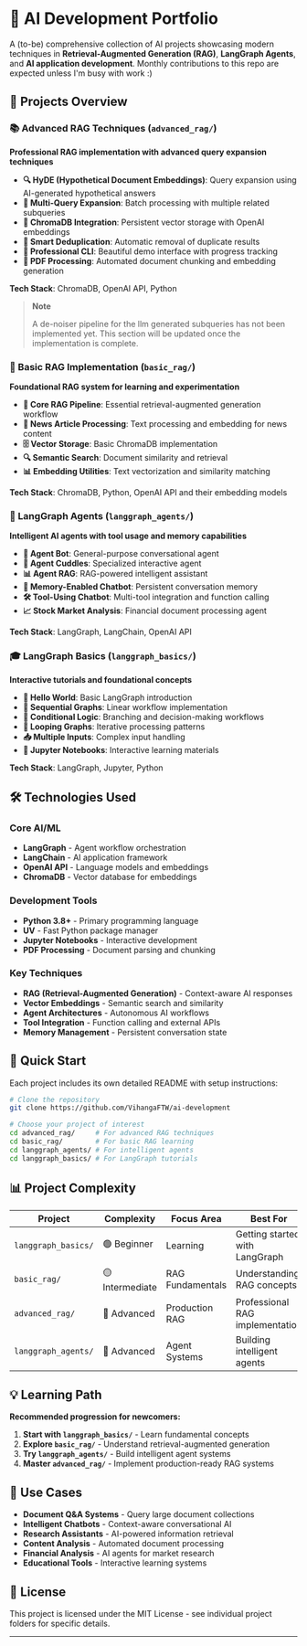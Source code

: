 # 🤖 AI Development Portfolio

A (to-be) comprehensive collection of AI projects showcasing modern techniques in **Retrieval-Augmented Generation (RAG)**, **LangGraph Agents**, and **AI application development**. Monthly contributions to this repo are expected unless I'm busy with work :)

## 🚀 Projects Overview

### 📚 Advanced RAG Techniques (`advanced_rag/`)

**Professional RAG implementation with advanced query expansion techniques**

- **🔍 HyDE (Hypothetical Document Embeddings)**: Query expansion using AI-generated hypothetical answers
- **🎯 Multi-Query Expansion**: Batch processing with multiple related subqueries
- **💾 ChromaDB Integration**: Persistent vector storage with OpenAI embeddings
- **🤖 Smart Deduplication**: Automatic removal of duplicate results
- **🎨 Professional CLI**: Beautiful demo interface with progress tracking
- **📄 PDF Processing**: Automated document chunking and embedding generation

**Tech Stack**: ChromaDB, OpenAI API, Python

 >**Note**
>
> A de-noiser pipeline for the llm generated subqueries has not been implemented yet. This section will be updated once the implementation is complete.

### 📖 Basic RAG Implementation (`basic_rag/`)

**Foundational RAG system for learning and experimentation**

- **🔧 Core RAG Pipeline**: Essential retrieval-augmented generation workflow
- **📰 News Article Processing**: Text processing and embedding for news content
- **🗄️ Vector Storage**: Basic ChromaDB implementation
- **🔍 Semantic Search**: Document similarity and retrieval
- **📊 Embedding Utilities**: Text vectorization and similarity matching

**Tech Stack**: ChromaDB, Python, OpenAI API and their embedding models

### 🤖 LangGraph Agents (`langgraph_agents/`)

**Intelligent AI agents with tool usage and memory capabilities**

- **🧠 Agent Bot**: General-purpose conversational agent
- **🐾 Agent Cuddles**: Specialized interactive agent
- **📊 Agent RAG**: RAG-powered intelligent assistant
- **💭 Memory-Enabled Chatbot**: Persistent conversation memory
- **🛠️ Tool-Using Chatbot**: Multi-tool integration and function calling
- **📈 Stock Market Analysis**: Financial document processing agent

**Tech Stack**: LangGraph, LangChain, OpenAI API

### 🎓 LangGraph Basics (`langgraph_basics/`)

**Interactive tutorials and foundational concepts**

- **👋 Hello World**: Basic LangGraph introduction
- **🔄 Sequential Graphs**: Linear workflow implementation
- **🔀 Conditional Logic**: Branching and decision-making workflows
- **🔁 Looping Graphs**: Iterative processing patterns
- **📥 Multiple Inputs**: Complex input handling
- **📓 Jupyter Notebooks**: Interactive learning materials

**Tech Stack**: LangGraph, Jupyter, Python

## 🛠️ Technologies Used

### **Core AI/ML**

- **LangGraph** - Agent workflow orchestration
- **LangChain** - AI application framework
- **OpenAI API** - Language models and embeddings
- **ChromaDB** - Vector database for embeddings

### **Development Tools**

- **Python 3.8+** - Primary programming language
- **UV** - Fast Python package manager
- **Jupyter Notebooks** - Interactive development
- **PDF Processing** - Document parsing and chunking

### **Key Techniques**

- **RAG (Retrieval-Augmented Generation)** - Context-aware AI responses
- **Vector Embeddings** - Semantic search and similarity
- **Agent Architectures** - Autonomous AI workflows
- **Tool Integration** - Function calling and external APIs
- **Memory Management** - Persistent conversation state

## 🚀 Quick Start

Each project includes its own detailed README with setup instructions:

```bash
# Clone the repository
git clone https://github.com/VihangaFTW/ai-development

# Choose your project of interest
cd advanced_rag/     # For advanced RAG techniques
cd basic_rag/        # For basic RAG learning
cd langgraph_agents/ # For intelligent agents
cd langgraph_basics/ # For LangGraph tutorials
```

## 📊 Project Complexity

| Project             | Complexity      | Focus Area       | Best For                        |
| ------------------- | --------------- | ---------------- | ------------------------------- |
| `langgraph_basics/` | 🟢 Beginner     | Learning         | Getting started with LangGraph  |
| `basic_rag/`        | 🟡 Intermediate | RAG Fundamentals | Understanding RAG concepts      |
| `advanced_rag/`     | 🔴 Advanced     | Production RAG   | Professional RAG implementation |
| `langgraph_agents/` | 🔴 Advanced     | Agent Systems    | Building intelligent agents     |

## 💡 Learning Path

**Recommended progression for newcomers:**

1. **Start with `langgraph_basics/`** - Learn fundamental concepts
2. **Explore `basic_rag/`** - Understand retrieval-augmented generation
3. **Try `langgraph_agents/`** - Build intelligent agent systems
4. **Master `advanced_rag/`** - Implement production-ready RAG systems

## 🎯 Use Cases

- **Document Q&A Systems** - Query large document collections
- **Intelligent Chatbots** - Context-aware conversational AI
- **Research Assistants** - AI-powered information retrieval
- **Content Analysis** - Automated document processing
- **Financial Analysis** - AI agents for market research
- **Educational Tools** - Interactive learning systems

## 📄 License

This project is licensed under the MIT License - see individual project folders for specific details.

---


